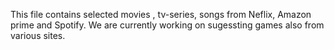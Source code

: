 This file contains selected movies , tv-series, songs from Neflix, Amazon prime and Spotify.
We are currently working on sugessting games also from various sites.


